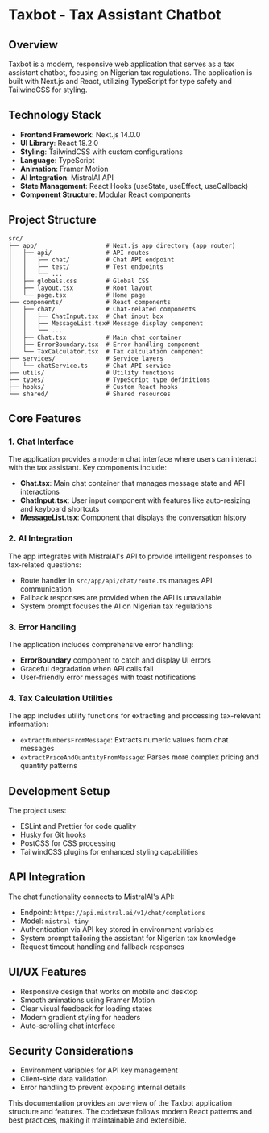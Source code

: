 # Taxbot - Tax Assistant Chatbot

## Overview

Taxbot is a modern, responsive web application that serves as a tax assistant chatbot, focusing on Nigerian tax regulations. The application is built with Next.js and React, utilizing TypeScript for type safety and TailwindCSS for styling.

## Technology Stack

- **Frontend Framework**: Next.js 14.0.0
- **UI Library**: React 18.2.0
- **Styling**: TailwindCSS with custom configurations
- **Language**: TypeScript
- **Animation**: Framer Motion
- **AI Integration**: MistralAI API
- **State Management**: React Hooks (useState, useEffect, useCallback)
- **Component Structure**: Modular React components

## Project Structure

```
src/
├── app/                   # Next.js app directory (app router)
│   ├── api/               # API routes
│   │   ├── chat/          # Chat API endpoint
│   │   ├── test/          # Test endpoints
│   │   └── ...
│   ├── globals.css        # Global CSS
│   ├── layout.tsx         # Root layout
│   └── page.tsx           # Home page
├── components/            # React components
│   ├── chat/              # Chat-related components
│   │   ├── ChatInput.tsx  # Chat input box
│   │   ├── MessageList.tsx# Message display component
│   │   └── ...
│   ├── Chat.tsx           # Main chat container
│   ├── ErrorBoundary.tsx  # Error handling component
│   └── TaxCalculator.tsx  # Tax calculation component
├── services/              # Service layers
│   └── chatService.ts     # Chat API service
├── utils/                 # Utility functions
├── types/                 # TypeScript type definitions
├── hooks/                 # Custom React hooks
└── shared/                # Shared resources
```

## Core Features

### 1. Chat Interface

The application provides a modern chat interface where users can interact with the tax assistant. Key components include:

- **Chat.tsx**: Main chat container that manages message state and API interactions
- **ChatInput.tsx**: User input component with features like auto-resizing and keyboard shortcuts
- **MessageList.tsx**: Component that displays the conversation history

### 2. AI Integration

The app integrates with MistralAI's API to provide intelligent responses to tax-related questions:

- Route handler in `src/app/api/chat/route.ts` manages API communication
- Fallback responses are provided when the API is unavailable
- System prompt focuses the AI on Nigerian tax regulations

### 3. Error Handling

The application includes comprehensive error handling:

- **ErrorBoundary** component to catch and display UI errors
- Graceful degradation when API calls fail
- User-friendly error messages with toast notifications

### 4. Tax Calculation Utilities

The app includes utility functions for extracting and processing tax-relevant information:

- `extractNumbersFromMessage`: Extracts numeric values from chat messages
- `extractPriceAndQuantityFromMessage`: Parses more complex pricing and quantity patterns

## Development Setup

The project uses:
- ESLint and Prettier for code quality
- Husky for Git hooks
- PostCSS for CSS processing
- TailwindCSS plugins for enhanced styling capabilities

## API Integration

The chat functionality connects to MistralAI's API:
- Endpoint: `https://api.mistral.ai/v1/chat/completions`
- Model: `mistral-tiny`
- Authentication via API key stored in environment variables
- System prompt tailoring the assistant for Nigerian tax knowledge
- Request timeout handling and fallback responses

## UI/UX Features

- Responsive design that works on mobile and desktop
- Smooth animations using Framer Motion
- Clear visual feedback for loading states
- Modern gradient styling for headers
- Auto-scrolling chat interface

## Security Considerations

- Environment variables for API key management
- Client-side data validation
- Error handling to prevent exposing internal details

This documentation provides an overview of the Taxbot application structure and features. The codebase follows modern React patterns and best practices, making it maintainable and extensible. 
